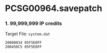 # PCSG00964.savepatch

### 1. 99,999,999 IP credits

Target File: `system.dat`

```
20000034 05F5E0FF
200450C5 05F5E0FF
```

